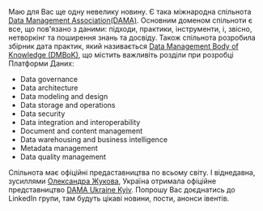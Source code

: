 Маю для Вас ще одну невелику новину. Є така міжнародна спільнота [Data Management Association(DAMA)](https://www.dama.org/cpages/mission-vision-purpose-and-goals). Основним доменом спільноти є все, що пов'язано з даними: підходи, практики, інструменти, і, звісно, нетворкінг та поширення знань та досвіду. Також спільнота розробила збірник дата практик, який називається [Data Management Body of Knowledge (DMBoK)](https://www.dama.org/cpages/body-of-knowledge), що містить важливіть розділи при розробці Платформи Даних:
- Data governance
- Data architecture
- Data modeling and design
- Data storage and operations
- Data security
- Data integration and interoperability
- Document and content management
- Data warehousing and business intelligence
- Metadata management
- Data quality management

Спільнота має офіційні предаставництва по всьому світу. І віднедавна, зусиллями [Олександра Жукова](https://www.linkedin.com/in/alexander-zhukov-5b164a54/), Україна отримала офіційне представництво [DAMA Ukraine Kyiv](https://www.linkedin.com/company/dama-ukraine-kyiv/). Попрошу Вас доєднатись до LinkedIn групи, там будуть цікаві новини, пости, анонси івентів.
